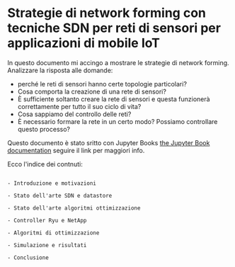 # Strategie di network forming con tecniche SDN per reti di sensori per applicazioni di mobile IoT

In questo documento mi accingo a mostrare le strategie di network forming. Analizzare la risposta alle domande: 
* perché le reti di sensori hanno certe topologie particolari?
* Cosa comporta la creazione di una rete di sensori?
* È sufficiente soltanto creare la rete di sensori e questa funzionerà correttamente per tutto il suo ciclo di vita?
* Cosa sappiamo del controllo delle reti? 
* È necessario formare la rete in un certo modo? Possiamo controllare questo processo?

Questo documento è stato sritto con Jupyter Books [the Jupyter Book documentation](https://jupyterbook.org) seguire il link per maggiori info.

Ecco l'indice dei contnuti:

```{tableofcontents}

- Introduzione e motivazioni

- Stato dell'arte SDN e datastore

- Stato dell'arte algoritmi ottimizzazione

- Controller Ryu e NetApp

- Algoritmi di ottimizzazione

- Simulazione e risultati

- Conclusione

```
